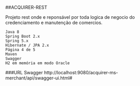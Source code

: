 ##ACQUIRER-REST

Projeto rest onde e reponsável por toda logica de negocio do credenciamento e manutenção de comercios.

````
Java 8
Spring Boot 2.x
Spring 5.x
Hibernate / JPA 2.x 
Página 4 de 5
Maven
Swagger
H2 em memória em modo Oracle
````


###URL Swagger 
http://localhost:9080/acquirer-ms-merchant/api/swagger-ui.html#
